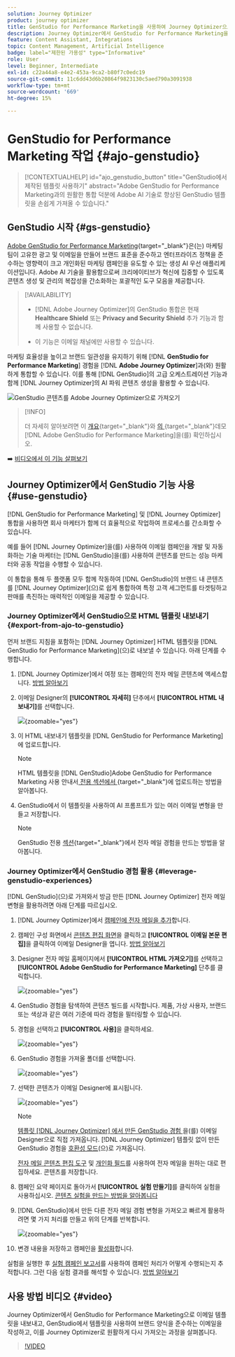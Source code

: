```yaml
---
solution: Journey Optimizer
product: journey optimizer
title: GenStudio for Performance Marketing을 사용하여 Journey Optimizer으로 작업
description: Journey Optimizer에서 GenStudio for Performance Marketing을 사용하는 방법 알아보기
feature: Content Assistant, Integrations
topic: Content Management, Artificial Intelligence
badge: label="제한된 가용성" type="Informative"
role: User
level: Beginner, Intermediate
exl-id: c22a44a8-e4e2-453a-9ca2-b80f7c0edc19
source-git-commit: 11c6dd43d6b20864f9823130c5aed790a3091938
workflow-type: tm+mt
source-wordcount: '669'
ht-degree: 15%

---
```


# GenStudio for Performance Marketing 작업 {#ajo-genstudio}

>[!CONTEXTUALHELP]
>id="ajo_genstudio_button"
>title="GenStudio에서 제작된 템플릿 사용하기"
>abstract="Adobe GenStudio for Performance Marketing과의 원활한 통합 덕분에 Adobe AI 기술로 향상된 GenStudio 템플릿을 손쉽게 가져올 수 있습니다."

## GenStudio 시작 {#gs-genstudio}

[Adobe GenStudio for Performance Marketing](https://experienceleague.adobe.com/ko/docs/genstudio-for-performance-marketing/user-guide/home){target="_blank"}은(는) 마케팅 팀이 고유한 광고 및 이메일을 만들어 브랜드 표준을 준수하고 엔터프라이즈 정책을 준수하는 영향력이 크고 개인화된 마케팅 캠페인을 유도할 수 있는 생성 AI 우선 애플리케이션입니다. Adobe AI 기술을 활용함으로써 크리에이티브가 혁신에 집중할 수 있도록 콘텐츠 생성 및 관리의 복잡성을 간소화하는 포괄적인 도구 모음을 제공합니다.

>[!AVAILABILITY]
>
>* [!DNL Adobe Journey Optimizer]의 GenStudio 통합은 현재 **Healthcare Shield** 또는 **Privacy and Security Shield** 추가 기능과 함께 사용할 수 없습니다.
>
>* 이 기능은 이메일 채널에만 사용할 수 있습니다.

마케팅 효율성을 높이고 브랜드 일관성을 유지하기 위해 [!DNL **GenStudio for Performance Marketing**] 경험을 [!DNL **Adobe Journey Optimizer**]&#x200B;과(와) 원활하게 통합할 수 있습니다. 이를 통해 [!DNL GenStudio]의 고급 오케스트레이션 기능과 함께 [!DNL Journey Optimizer]의 AI 파워 콘텐츠 생성을 활용할 수 있습니다.

![GenStudio 콘텐츠를 Adobe Journey Optimizer으로 가져오기](../rn/assets/do-not-localize/genstudio.gif)

>[!INFO]
>
>더 자세히 알아보려면 이 [개요](https://business.adobe.com/products/genstudio-for-performance-marketing.html#watch-overview){target="_blank"}와 [의 ](https://business.adobe.com/products/genstudio-for-performance-marketing.html#demo){target="_blank"}데모[!DNL Adobe GenStudio for Performance Marketing]을(를) 확인하십시오.

➡️ [비디오에서 이 기능 살펴보기](#video)


<!--To access the GenStudio integration in [!DNL Adobe Journey Optimizer] feature, users need to be granted the **xxx** permission. [Learn more](../administration/permissions.md)

>[!IMPORTANT]
>
>* Before starting using this capability, read out related [Guardrails and Limitations](#generative-guardrails).-->



<!--Guardrails and limitations {#genstudio-guardrails}

General guidelines for using the GenStudio integration in [!DNL Adobe Journey Optimizer] for email generation are listed below:

See if guidelines/limitations such as the ones listed [here](gs-generative.md#generative-guardrails) for AI Assistant can apply.

The following limitations apply to GenStudio integration in [!DNL Adobe Journey Optimizer]:-->

## Journey Optimizer에서 GenStudio 기능 사용 {#use-genstudio}

[!DNL GenStudio for Performance Marketing] 및 [!DNL Journey Optimizer] 통합을 사용하면 회사 마케터가 함께 더 효율적으로 작업하여 프로세스를 간소화할 수 있습니다.

예를 들어 [!DNL Journey Optimizer]을(를) 사용하여 이메일 캠페인을 개발 및 자동화하는 기술 마케터는 [!DNL GenStudio]을(를) 사용하여 콘텐츠를 만드는 성능 마케터와 공동 작업을 수행할 수 있습니다.

이 통합을 통해 두 플랫폼 모두 함께 작동하여 [!DNL GenStudio]의 브랜드 내 콘텐츠를 [!DNL Journey Optimizer]&#x200B;(으)로 쉽게 통합하여 특정 고객 세그먼트를 타겟팅하고 판매를 촉진하는 매력적인 이메일을 제공할 수 있습니다.

### Journey Optimizer에서 GenStudio으로 HTML 템플릿 내보내기 {#export-from-ajo-to-genstudio}

먼저 브랜드 지침을 포함하는 [!DNL Journey Optimizer] HTML 템플릿을 [!DNL GenStudio for Performance Marketing]&#x200B;(으)로 내보낼 수 있습니다. 아래 단계를 수행합니다.

1. [!DNL Journey Optimizer]에서 여정 또는 캠페인의 전자 메일 콘텐츠에 액세스합니다. [방법 알아보기](../email/get-started-email-design.md#key-steps)

1. 이메일 Designer의 **[!UICONTROL 자세히]** 단추에서 **[!UICONTROL HTML 내보내기]**&#x200B;를 선택합니다.

   ![](assets/genstudio-export-template.png){zoomable="yes"}

1. 이 HTML 내보내기 템플릿을 [!DNL GenStudio for Performance Marketing]에 업로드합니다. <!--Make sure you detect the fields that the generative AI uses to insert content in order to create an actionable template.-->

   >[!NOTE]
   >
   >HTML 템플릿을 [!DNL GenStudio]Adobe GenStudio for Performance Marketing 사용 안내서[ 전용 섹션에서 ](https://experienceleague.adobe.com/en/docs/genstudio-for-performance-marketing/user-guide/content/templates/use-templates#templates-from-ajo-and-marketo){target="_blank"}에 업로드하는 방법을 알아봅니다.

1. GenStudio에서 이 템플릿을 사용하여 AI 프롬프트가 있는 여러 이메일 변형을 만들고 저장합니다.

   >[!NOTE]
   >
   >GenStudio 전용 [섹션](https://experienceleague.adobe.com/en/docs/genstudio-for-performance-marketing/user-guide/create/create-email-experience){target="_blank"}에서 전자 메일 경험을 만드는 방법을 알아봅니다.

### Journey Optimizer에서 GenStudio 경험 활용 {#leverage-genstudio-experiences}

[!DNL GenStudio]&#x200B;(으)로 가져와서 방금 만든 [!DNL Journey Optimizer] 전자 메일 변형을 활용하려면 아래 단계를 따르십시오.

1. [!DNL Journey Optimizer]에서 [캠페인에 전자 메일을 추가](../email/create-email.md)합니다.

1. 캠페인 구성 화면에서 [콘텐츠 편집 화면](../email/create-email.md#define-email-content)을 클릭하고 **[!UICONTROL 이메일 본문 편집]**&#x200B;을 클릭하여 이메일 Designer을 엽니다. [방법 알아보기](../email/get-started-email-design.md#key-steps)

1. Designer 전자 메일 홈페이지에서 **[!UICONTROL HTML 가져오기]**&#x200B;를 선택하고 **[!UICONTROL Adobe GenStudio for Performance Marketing]** 단추를 클릭합니다.

   ![](assets/genstudio-pem-import-email.png){zoomable="yes"}

1. GenStudio 경험을 탐색하여 콘텐츠 빌드를 시작합니다. 제품, 가상 사용자, 브랜드 또는 색상과 같은 여러 기준에 따라 경험을 필터링할 수 있습니다.

   <!--![](assets/genstudio-filter-experiences.png){zoomable="yes"}-->

1. 경험을 선택하고 **[!UICONTROL 사용]**&#x200B;을 클릭하세요.

   ![](assets/genstudio-use-experience.png){zoomable="yes"}

1. GenStudio 경험을 가져올 폴더를 선택합니다.

   ![](assets/genstudio-choose-destination.png){zoomable="yes"}

1. 선택한 콘텐츠가 이메일 Designer에 표시됩니다.

   ![](assets/genstudio-email-content.png){zoomable="yes"}

   >[!NOTE]
   >
   >[템플릿 [!DNL Journey Optimizer] 에서 만든 GenStudio 경험 ](#export-from-ajo-to-genstudio)을(를) 이메일 Designer으로 직접 가져옵니다. [!DNL Journey Optimizer] 템플릿 없이 만든 GenStudio 경험을 [호환성 모드](../email/existing-content.md)(으)로 가져옵니다.

   [전자 메일 콘텐츠 편집 도구](../email/content-from-scratch.md) 및 [개인화 필드](../personalization/personalize.md)를 사용하여 전자 메일을 원하는 대로 편집하세요. 콘텐츠를 저장합니다.

1. 캠페인 요약 페이지로 돌아가서 **[!UICONTROL 실험 만들기]**&#x200B;를 클릭하여 실험을 사용하십시오. [콘텐츠 실험을 만드는 방법을 알아봅니다](../content-management/content-experiment.md)

   <!--![](assets/genstudio-create-experiment.png){zoomable="yes"}-->

1. [!DNL GenStudio]에서 만든 다른 전자 메일 경험 변형을 가져오고 빠르게 활용하려면 몇 가지 처리를 만들고 위의 단계를 반복합니다.

   ![](assets/genstudio-define-treatments.png){zoomable="yes"}

1. 변경 내용을 저장하고 캠페인을 [활성화](../campaigns/review-activate-campaign.md)합니다.

실험을 실행한 후 [실험 캠페인 보고서](../reports/campaign-global-report-cja-experimentation.md)를 사용하여 캠페인 처리가 어떻게 수행되는지 추적합니다. 그런 다음 실험 결과를 해석할 수 있습니다. [방법 알아보기](../content-management/get-started-experiment.md#interpret-results)

## 사용 방법 비디오 {#video}

Journey Optimizer에서 GenStudio for Performance Marketing으로 이메일 템플릿을 내보내고, GenStudio에서 템플릿을 사용하여 브랜드 양식을 준수하는 이메일을 작성하고, 이를 Journey Optimizer로 원활하게 다시 가져오는 과정을 살펴봅니다.

>[!VIDEO](https://video.tv.adobe.com/v/3456038/?quality=12)